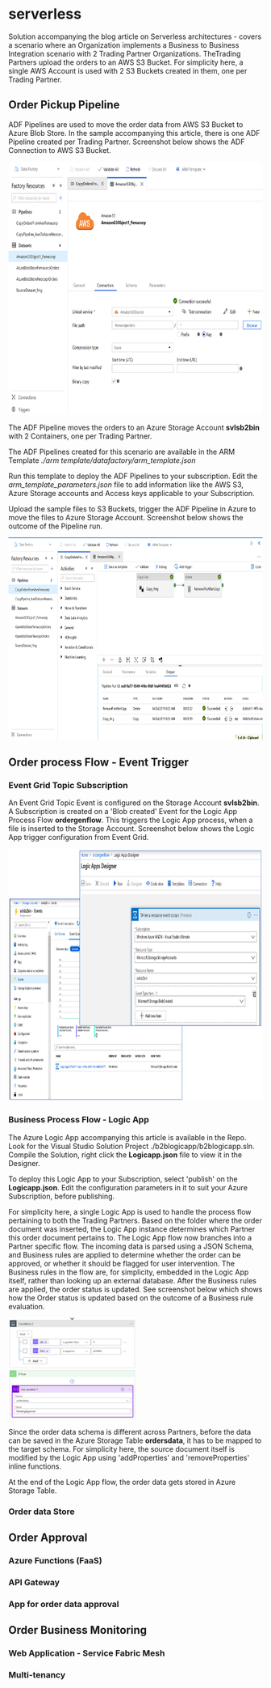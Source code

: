 # serverless
Solution accompanying the blog article on Serverless architectures - covers a scenario where an Organization implements a Business to Business Integration scenario with 2 Trading Partner Organizations. TheTrading Partners upload the orders to an AWS S3 Bucket. For simplicity here, a single AWS Account is used with 2 S3 Buckets created in them, one per Trading Partner.
 
## Order Pickup Pipeline
ADF Pipelines are used to move the order data from AWS S3 Bucket to Azure Blob Store. In the sample accompanying this article, there is one ADF Pipeline created per Trading Partner. Screenshot below shows the ADF Connection to AWS S3 Bucket.

<img src="./images/AWSConnection.PNG" alt="drawing" height="500px">

The ADF Pipeline moves the orders to an Azure Storage Account **svlsb2bin** with 2 Containers, one per Trading Partner.

The ADF Pipelines created for this scenario are available in the ARM Template *./arm template/datafactory/arm_template.json*

Run this template to deploy the ADF Pipelines to your subscription. Edit the *arm_template_parameters.json* file to add information like the AWS S3, Azure Storage accounts and Access keys applicable to your Subscription.

Upload the sample files to S3 Buckets, trigger the ADF Pipeline in Azure to move the files to Azure Storage Account. Screenshot below shows the outcome of the Pipeline run.

<img src="./images/ADF_Run.PNG" alt="drawing" height="400px">

## Order process Flow - Event Trigger

### Event Grid Topic Subscription
An Event Grid Topic Event is configured on the Storage Account **svlsb2bin**. A Subscription is created on a 'Blob created' Event for the Logic App Process Flow **ordergenflow**. This triggers the Logic App process, when a file is inserted to the Storage Account. Screenshot below shows the Logic App trigger configuration from Event Grid.

<img src="./images/EventGridSubscription.PNG" alt="drawing" height="500px"/>

### Business Process Flow - Logic App

The Azure Logic App accompanying this article is available in the Repo. Look for the Visual Studio Solution Project ./b2blogicapp/b2blogicapp.sln. Compile the Solution, right click the **Logicapp.json** file to view it in the Designer.

To deploy this Logic App to your Subscription, select 'publish' on the **Logicapp.json**. Edit the configuration parameters in it to suit your Azure Subscription, before publishing.

For simplicity here, a single Logic App is used to handle the process flow pertaining to both the Trading Partners. Based on the folder where the order document was inserted, the Logic App instance determines which Partner this order document pertains to. The Logic App flow now branches into a Partner specific flow. The incoming data is parsed using a JSON Schema, and Business rules are applied to determine whether the order can be approved, or whether it should be flagged for user intervention. 
The Business rules in the flow are, for simplicity, embedded in the Logic App itself, rather than looking up an external database. After the Business rules are applied, the order status is updated. See screenshot below which shows how the Order status is updated based on the outcome of a Business rule evaluation.

<img src="./images/Bizrule.PNG" alt="drawing" height="200px"/>

Since the order data schema is different across Partners, before the data can be saved in the Azure Storage Table **ordersdata**, it has to be mapped to the target schema. For simplicity here, the source document itself is modified by the Logic App using 'addProperties' and 'removeProperties' inline functions.

At the end of the Logic App flow, the order data gets stored in Azure Storage Table.
### Order data Store


## Order Approval

### Azure Functions (FaaS)

### API Gateway

### App for order data approval

## Order Business Monitoring

### Web Application - Service Fabric Mesh

### Multi-tenancy


##

